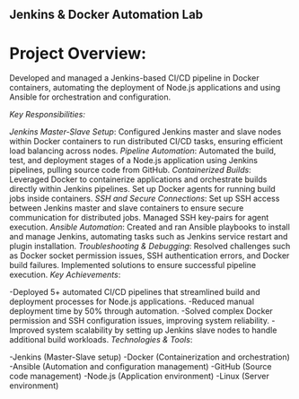 ## Jenkins & Docker Automation Lab
# Project Overview:
Developed and managed a Jenkins-based CI/CD pipeline in Docker containers, automating the deployment of Node.js applications and using Ansible for orchestration and configuration.

*Key Responsibilities:*

_Jenkins Master-Slave Setup_: Configured Jenkins master and slave nodes within Docker containers to run distributed CI/CD tasks, ensuring efficient load balancing across nodes.
_Pipeline Automation_: Automated the build, test, and deployment stages of a Node.js application using Jenkins pipelines, pulling source code from GitHub.
_Containerized Builds_: Leveraged Docker to containerize applications and orchestrate builds directly within Jenkins pipelines. Set up Docker agents for running build jobs inside containers.
_SSH and Secure Connections_: Set up SSH access between Jenkins master and slave containers to ensure secure communication for distributed jobs. Managed SSH key-pairs for agent execution.
_Ansible Automation_: Created and ran Ansible playbooks to install and manage Jenkins, automating tasks such as Jenkins service restart and plugin installation.
_Troubleshooting & Debugging_: Resolved challenges such as Docker socket permission issues, SSH authentication errors, and Docker build failures. Implemented solutions to ensure successful pipeline execution.
*_Key Achievements_*:

-Deployed 5+ automated CI/CD pipelines that streamlined build and deployment processes for Node.js applications.
-Reduced manual deployment time by 50% through automation.
-Solved complex Docker permission and SSH configuration issues, improving system reliability.
-Improved system scalability by setting up Jenkins slave nodes to handle additional build workloads.
_Technologies & Tools_:

-Jenkins (Master-Slave setup)
-Docker (Containerization and orchestration)
-Ansible (Automation and configuration management)
-GitHub (Source code management)
-Node.js (Application environment)
-Linux (Server environment)
